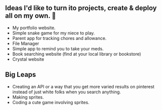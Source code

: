 ## Ideas I'd like to turn ito projects, create & deploy all on my own. 🌟

- My portfolio website.
- Simple snake game for my niece to play.
- Parent app for tracking chores and allowance.
- File Manager
- Simple app to remind you to take your meds.
- Book searching website (find at your local library or bookstore)
- Crystal website <!-- (Take a quiz & find out which type of crystals work for you. then get sent to places that sell those crystals). -->

## Big Leaps
- Creating an API or a way that you get more varied results on pinterest instead of just white folks when you search anything.
- Making sprites.
- Coding a cute game involving sprites.
